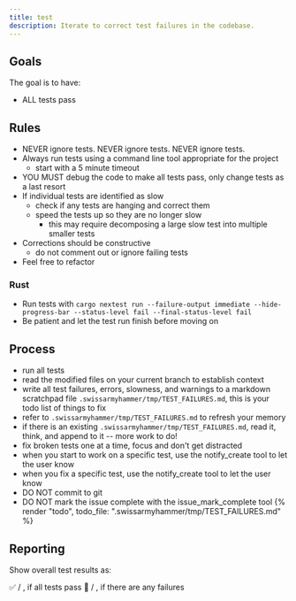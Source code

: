 ```yaml
---
title: test
description: Iterate to correct test failures in the codebase.
---
```


## Goals

The goal is to have:

- ALL tests pass

## Rules

- NEVER ignore tests. NEVER ignore tests. NEVER ignore tests.
- Always run tests using a command line tool appropriate for the project
  - start with a 5 minute timeout
- YOU MUST debug the code to make all tests pass, only change tests as a last resort
- If individual tests are identified as slow
  - check if any tests are hanging and correct them
  - speed the tests up so they are no longer slow
    - this may require decomposing a large slow test into multiple smaller tests
- Corrections should be constructive
  - do not comment out or ignore failing tests
- Feel free to refactor

### Rust

- Run tests with `cargo nextest run --failure-output immediate --hide-progress-bar --status-level fail --final-status-level fail`
- Be patient and let the test run finish before moving on

## Process

- run all tests
- read the modified files on your current branch to establish context
- write all test failures, errors, slowness, and warnings to a markdown scratchpad file `.swissarmyhammer/tmp/TEST_FAILURES.md`, this is your todo list of things to fix
- refer to `.swissarmyhammer/tmp/TEST_FAILURES.md` to refresh your memory
- if there is an existing `.swissarmyhammer/tmp/TEST_FAILURES.md`, read it, think, and append to it -- more work to do!
- fix broken tests one at a time, focus and don't get distracted
- when you start to work on a specific test, use the notify_create tool to let the user know
- when you fix a specific test, use the notify_create tool to let the user know
- DO NOT commit to git
- DO NOT mark the issue complete with the issue_mark_complete tool
{% render "todo", todo_file: ".swissarmyhammer/tmp/TEST_FAILURES.md" %}

## Reporting

Show overall test results as:

✅ <number passed> / <total tests>, if all tests pass
🛑 <number passed> / <total tests>, if there are any failures
